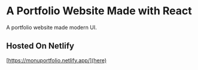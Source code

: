 # A Portfolio Website Made with React 

A portfolio website made modern UI.

## Hosted On Netlify
[https://monuportfolio.netlify.app/](here)
